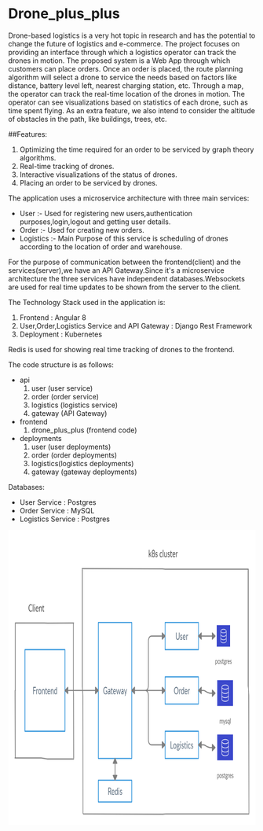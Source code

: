 # Drone_plus_plus

Drone-based logistics is a very hot topic in research and has the potential to change the future of logistics and e-commerce. The project focuses on providing an interface through which a logistics operator can track the drones in motion. The proposed system is a Web App through which customers can place orders. Once an order is placed, the route planning algorithm will select a drone to service the needs based on factors like distance, battery level left, nearest charging station, etc. Through a map, the operator can track the real-time location of the drones in motion. The operator can see visualizations based on statistics of each drone, such as time spent flying. As an extra feature, we also intend to consider the altitude of obstacles in the path, like buildings, trees, etc. 

##Features:
1. Optimizing the time required for an order to be serviced by graph theory algorithms.
2. Real-time tracking of drones.
3. Interactive visualizations of the status of drones.
4. Placing an order to be serviced by drones.


The application uses a microservice architecture with three main services:
* User :- Used for registering new users,authentication purposes,login,logout and getting user details.
* Order :- Used for creating new orders.
* Logistics :- Main Purpose of this service is scheduling of drones according to the location of order and warehouse.

For the purpose of communication between the frontend(client) and the services(server),we have an API Gateway.Since it's a microservice architecture the three services have independent databases.Websockets are used for real time updates to be shown from the server to the client.

The Technology Stack used in the application is:
1. Frontend : Angular 8
2. User,Order,Logistics Service and API Gateway : Django Rest Framework
3. Deployment : Kubernetes

Redis is used for showing real time tracking of drones to the frontend.

The code structure is as follows:
* api
  1. user (user service)
  2. order (order service)
  3. logistics (logistics service)
  4. gateway (API Gateway)
* frontend
    1. drone_plus_plus (frontend code)
* deployments
    1. user (user deployments)
    2. order (order deployments)
    3. logistics(logistics deployments)
    4. gateway (gateway deployments)
  
Databases:
* User Service : Postgres
* Order Service : MySQL
* Logistics Service : Postgres
 
<img src = "https://github.com/dev1911/drone_plus_plus/blob/documentation/docs/architecture-diag.jpg" height="600" width="800">
